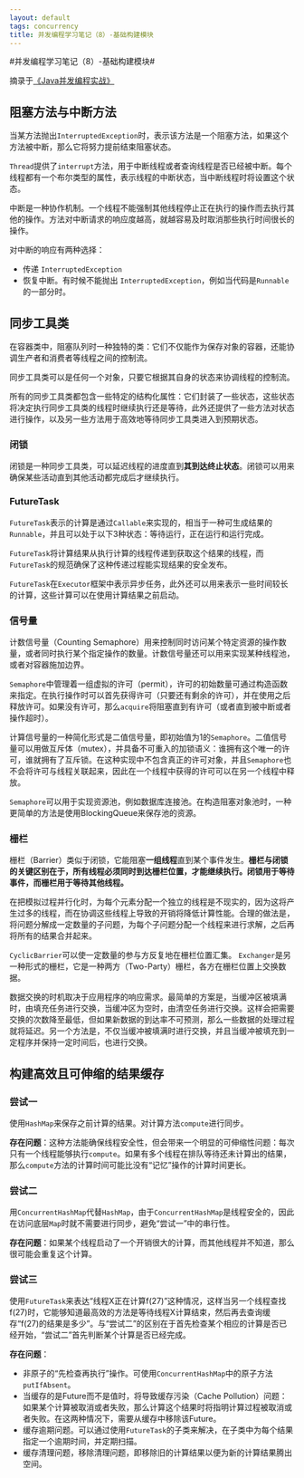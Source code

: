 ```yaml
---
layout: default
tags: concurrency
title: 并发编程学习笔记（8）-基础构建模块
---
```


#并发编程学习笔记（8）-基础构建模块#

摘录于[《Java并发编程实战》](http://book.douban.com/subject/10484692/)

## 阻塞方法与中断方法 ##

当某方法抛出`InterruptedException`时，表示该方法是一个阻塞方法，如果这个方法被中断，那么它将努力提前结束阻塞状态。

`Thread`提供了`interrupt`方法，用于中断线程或者查询线程是否已经被中断。每个线程都有一个布尔类型的属性，表示线程的中断状态，当中断线程时将设置这个状态。

中断是一种协作机制。一个线程不能强制其他线程停止正在执行的操作而去执行其他的操作。方法对中断请求的响应度越高，就越容易及时取消那些执行时间很长的操作。

对中断的响应有两种选择：
* 传递 `InterruptedException`
* 恢复中断。有时候不能抛出 `InterruptedException`，例如当代码是`Runnable`的一部分时。

## 同步工具类 ##

在容器类中，阻塞队列时一种独特的类：它们不仅能作为保存对象的容器，还能协调生产者和消费者等线程之间的控制流。

同步工具类可以是任何一个对象，只要它根据其自身的状态来协调线程的控制流。

所有的同步工具类都包含一些特定的结构化属性：它们封装了一些状态，这些状态将决定执行同步工具类的线程时继续执行还是等待，此外还提供了一些方法对状态进行操作，以及另一些方法用于高效地等待同步工具类进入到预期状态。

### 闭锁 ###

闭锁是一种同步工具类，可以延迟线程的进度直到**其到达终止状态**。闭锁可以用来确保某些活动直到其他活动都完成后才继续执行。

### FutureTask ###

`FutureTask`表示的计算是通过`Callable`来实现的，相当于一种可生成结果的`Runnable`，并且可以处于以下3种状态：等待运行，正在运行和运行完成。

`FutureTask`将计算结果从执行计算的线程传递到获取这个结果的线程，而`FutureTask`的规范确保了这种传递过程能实现结果的安全发布。

`FutureTask`在`Executor`框架中表示异步任务，此外还可以用来表示一些时间较长的计算，这些计算可以在使用计算结果之前启动。

### 信号量 ###

计数信号量（Counting Semaphore）用来控制同时访问某个特定资源的操作数量，或者同时执行某个指定操作的数量。计数信号量还可以用来实现某种线程池，或者对容器施加边界。

`Semaphore`中管理着一组虚拟的许可（permit），许可的初始数量可通过构造函数来指定。在执行操作时可以首先获得许可（只要还有剩余的许可），并在使用之后释放许可。如果没有许可，那么`acquire`将阻塞直到有许可（或者直到被中断或者操作超时）。

计算信号量的一种简化形式是二值信号量，即初始值为1的`Semaphore`。二值信号量可以用做互斥体（mutex），并具备不可重入的加锁语义：谁拥有这个唯一的许可，谁就拥有了互斥锁。在这种实现中不包含真正的许可对象，并且`Semaphore`也不会将许可与线程关联起来，因此在一个线程中获得的许可可以在另一个线程中释放。

`Semaphore`可以用于实现资源池，例如数据库连接池。在构造阻塞对象池时，一种更简单的方法是使用BlockingQueue来保存池的资源。

### 栅栏 ###

栅栏（Barrier）类似于闭锁，它能阻塞**一组线程**直到某个事件发生。**栅栏与闭锁的关键区别在于，所有线程必须同时到达栅栏位置，才能继续执行。闭锁用于等待事件，而栅栏用于等待其他线程。**

在把模拟过程并行化时，为每个元素分配一个独立的线程是不现实的，因为这将产生过多的线程，而在协调这些线程上导致的开销将降低计算性能。合理的做法是，将问题分解成一定数量的子问题，为每个子问题分配一个线程来进行求解，之后再将所有的结果合并起来。

`CyclicBarrier`可以使一定数量的参与方反复地在栅栏位置汇集。
`Exchanger`是另一种形式的栅栏，它是一种两方（Two-Party）栅栏，各方在栅栏位置上交换数据。

数据交换的时机取决于应用程序的响应需求。最简单的方案是，当缓冲区被填满时，由填充任务进行交换，当缓冲区为空时，由清空任务进行交换。这样会把需要交换的次数降至最低，但如果新数据的到达率不可预测，那么一些数据的处理过程就将延迟。另一个方法是，不仅当缓冲被填满时进行交换，并且当缓冲被填充到一定程序并保持一定时间后，也进行交换。

## 构建高效且可伸缩的结果缓存 ##

### 尝试一 ###
使用`HashMap`来保存之前计算的结果。对计算方法`compute`进行同步。

**存在问题**：这种方法能确保线程安全性，但会带来一个明显的可伸缩性问题：每次只有一个线程能够执行`compute`。如果有多个线程在排队等待还未计算出的结果，那么`compute`方法的计算时间可能比没有“记忆”操作的计算时间更长。

### 尝试二 ###
用`ConcurrentHashMap`代替`HashMap`，由于`ConcurrentHashMap`是线程安全的，因此在访问底层`Map`时就不需要进行同步，避免“尝试一”中的串行性。

**存在问题**：如果某个线程启动了一个开销很大的计算，而其他线程并不知道，那么很可能会重复这个计算。

### 尝试三 ###
使用`FutureTask`来表达“线程X正在计算f(27)”这种情况，这样当另一个线程查找f(27)时，它能够知道最高效的方法是等待线程X计算结束，然后再去查询缓存“f(27)的结果是多少”。与“尝试二”的区别在于首先检查某个相应的计算是否已经开始，“尝试二”首先判断某个计算是否已经完成。

**存在问题**：
* 非原子的“先检查再执行”操作。可使用`ConcurrentHashMap`中的原子方法`putIfAbsent`。
* 当缓存的是Future而不是值时，将导致缓存污染（Cache Pollution）问题：如果某个计算被取消或者失败，那么计算这个结果时将指明计算过程被取消或者失败。在这两种情况下，需要从缓存中移除该Future。
* 缓存逾期问题。可以通过使用`FutureTask`的子类来解决，在子类中为每个结果指定一个逾期时间，并定期扫描。
* 缓存清理问题，移除清理问题，即移除旧的计算结果以便为新的计算结果腾出空间。





